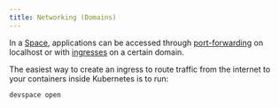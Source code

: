```yaml
---
title: Networking (Domains)
---
```


In a [Space](../../cloud/spaces/what-are-spaces), applications can be accessed through [port-forwarding](../../cli/development/configuration/port-forwarding) on localhost or with [ingresses](../../cli/deployment/workflow-basics) on a certain domain.

The easiest way to create an ingress to route traffic from the internet to your containers inside Kubernetes is to run:
```bash
devspace open
```
